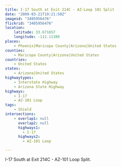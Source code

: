 ```yaml
---
title: I-17 South at Exit 214C - AZ-Loop 101 Split
date: "2009-03-21T19:21:50Z"
imageid: "3405956476"
flickrid: "3405956476"
location:
    latitude: 33.671657
    longitude: -112.11389
places:
    - Phoenix|Maricopa County|Arizona|United States
counties:
    - Maricopa County|Arizona|United States
countries:
    - United States
states:
    - Arizona|United States
highwaytypes:
    - Interstate Highway
    - Arizona State Highway
highways:
    - I-17
    - AZ-101 Loop
tags:
    - Shield
intersections:
    - overlap1: null
      overlap2: null
      highways1:
        - I-17
      highways2:
        - AZ-101 Loop

---
```

I-17 South at Exit 214C - AZ-101 Loop Split.